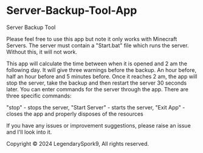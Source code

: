 # Server-Backup-Tool-App
Server Backup Tool

Please feel free to use this app but note it only works with Minecraft Servers. The server must contain a "Start.bat" file which runs the server. Without this, it will not work.

This app will calculate the time between when it is opened and 2 am the following day. It will give three warnings before the backup. An hour before, half an hour before and 5 minutes before. Once it reaches 2 am, the app will stop the server, take the backup and then restart the server 30 seconds later. You can enter commands for the server through the app. There are three specific commands:

"stop" - stops the server,
"Start Server" - starts the server,
"Exit App" - closes the app and properly disposes of the resources

If you have any issues or improvement suggestions, please raise an issue and I'll look into it.

Copyright © 2024 LegendarySpork9, All rights reserved.
